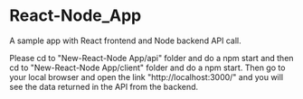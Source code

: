 # React-Node_App
A sample app with React frontend and Node backend API call.

Please cd to "New-React-Node App/api" folder and do a npm start and then cd to "New-React-Node App/client" folder and do a npm start.
Then go to your local browser and open the link "http://localhost:3000/" and you will see the data returned in the API from the backend.
